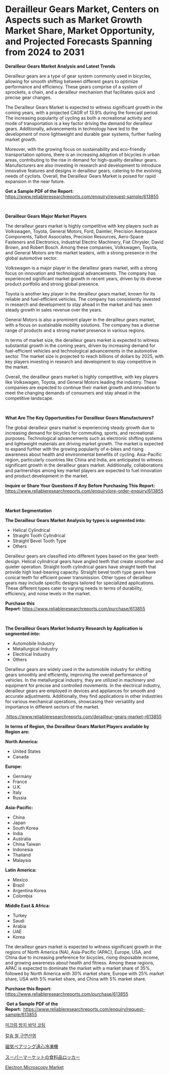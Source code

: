 <p><h1>Derailleur Gears Market, Centers on Aspects such as Market Growth Market Share, Market Opportunity, and Projected Forecasts Spanning from 2024 to 2031</h1></p><p><strong>Derailleur Gears Market Analysis and Latest Trends</strong></p>
<p><p>Derailleur gears are a type of gear system commonly used in bicycles, allowing for smooth shifting between different gears to optimize performance and efficiency. These gears comprise of a system of sprockets, a chain, and a derailleur mechanism that facilitates quick and precise gear changes.</p><p>The Derailleur Gears Market is expected to witness significant growth in the coming years, with a projected CAGR of 13.9% during the forecast period. The increasing popularity of cycling as both a recreational activity and mode of transportation is a key factor driving the demand for derailleur gears. Additionally, advancements in technology have led to the development of more lightweight and durable gear systems, further fueling market growth.</p><p>Moreover, with the growing focus on sustainability and eco-friendly transportation options, there is an increasing adoption of bicycles in urban areas, contributing to the rise in demand for high-quality derailleur gears. Manufacturers are also investing in research and development to introduce innovative features and designs in derailleur gears, catering to the evolving needs of cyclists. Overall, the Derailleur Gears Market is poised for rapid expansion in the near future.</p></p>
<p><strong>Get a Sample PDF of the Report:&nbsp;</strong> <a href="https://www.reliableresearchreports.com/enquiry/request-sample/613855">https://www.reliableresearchreports.com/enquiry/request-sample/613855</a></p>
<p>&nbsp;</p>
<p><strong>Derailleur Gears Major Market Players</strong></p>
<p><p>The derailleur gears market is highly competitive with key players such as Volkswagen, Toyota, General Motors, Ford, Daimler, Precision Aerospace Components, Talbot Associates, Precision Resources, Aero-Space Fasteners and Electronics, Industrial Electric Machinery, Fiat Chrysler, David Brown, and Robert Bosch. Among these companies, Volkswagen, Toyota, and General Motors are the market leaders, with a strong presence in the global automotive sector.</p><p>Volkswagen is a major player in the derailleur gears market, with a strong focus on innovation and technological advancements. The company has experienced significant market growth in recent years, driven by its diverse product portfolio and strong global presence.</p><p>Toyota is another key player in the derailleur gears market, known for its reliable and fuel-efficient vehicles. The company has consistently invested in research and development to stay ahead in the market and has seen steady growth in sales revenue over the years.</p><p>General Motors is also a prominent player in the derailleur gears market, with a focus on sustainable mobility solutions. The company has a diverse range of products and a strong market presence in various regions.</p><p>In terms of market size, the derailleur gears market is expected to witness substantial growth in the coming years, driven by increasing demand for fuel-efficient vehicles and technological advancements in the automotive sector. The market size is projected to reach billions of dollars by 2025, with key players investing in research and development to stay competitive in the market.</p><p>Overall, the derailleur gears market is highly competitive, with key players like Volkswagen, Toyota, and General Motors leading the industry. These companies are expected to continue their market growth and innovation to meet the changing demands of consumers and stay ahead in the competitive landscape.</p></p>
<p>&nbsp;</p>
<p><strong>What Are The Key Opportunities For Derailleur Gears Manufacturers?</strong></p>
<p><p>The global derailleur gears market is experiencing steady growth due to increasing demand for bicycles for commuting, sports, and recreational purposes. Technological advancements such as electronic shifting systems and lightweight materials are driving market growth. The market is expected to expand further with the growing popularity of e-bikes and rising awareness about health and environmental benefits of cycling. Asia-Pacific region, particularly countries like China and India, are anticipated to witness significant growth in the derailleur gears market. Additionally, collaborations and partnerships among key market players are expected to fuel innovation and product development in the market.</p></p>
<p><strong>Inquire or Share Your Questions If Any Before Purchasing This Report:</strong> <a href="https://www.reliableresearchreports.com/enquiry/pre-order-enquiry/613855">https://www.reliableresearchreports.com/enquiry/pre-order-enquiry/613855</a></p>
<p>&nbsp;</p>
<p><strong>Market Segmentation</strong></p>
<p><strong>The Derailleur Gears Market Analysis by types is segmented into:</strong></p>
<p><ul><li>Helical Cylindrical</li><li>Straight Tooth Cylindrical</li><li>Straight Bevel Tooth Type</li><li>Others</li></ul></p>
<p><p>Derailleur gears are classified into different types based on the gear teeth design. Helical cylindrical gears have angled teeth that create smoother and quieter operation. Straight tooth cylindrical gears have straight teeth that provide high load-bearing capacity. Straight bevel tooth type gears have conical teeth for efficient power transmission. Other types of derailleur gears may include specific designs tailored for specialized applications. These different types cater to varying needs in terms of durability, efficiency, and noise levels in the market.</p></p>
<p><strong>Purchase this Report:&nbsp;</strong><a href="https://www.reliableresearchreports.com/purchase/613855">https://www.reliableresearchreports.com/purchase/613855</a></p>
<p>&nbsp;</p>
<p><strong>The Derailleur Gears Market Industry Research by Application is segmented into:</strong></p>
<p><ul><li>Automobile Industry</li><li>Metallurgical Industry</li><li>Electrical Industry</li><li>Others</li></ul></p>
<p><p>Derailleur gears are widely used in the automobile industry for shifting gears smoothly and efficiently, improving the overall performance of vehicles. In the metallurgical industry, they are utilized in machinery and equipment for precise and controlled movements. In the electrical industry, derailleur gears are employed in devices and appliances for smooth and accurate adjustments. Additionally, they find applications in other industries for various mechanical operations, showcasing their versatility and importance in different sectors of the market.</p></p>
<p><a href="https://www.reliableresearchreports.com/derailleur-gears-market-r613855">&nbsp;https://www.reliableresearchreports.com/derailleur-gears-market-r613855</a></p>
<p><strong>In terms of Region, the Derailleur Gears Market Players available by Region are:</strong></p>
<p>
    <p> <strong> North America: </strong>
        <ul>
            <li>United States</li>
            <li>Canada</li>
        </ul>
        </p> 
    <p> <strong> Europe: </strong>
        <ul>
            <li>Germany</li>
            <li>France</li>
            <li>U.K.</li>
            <li>Italy</li>
            <li>Russia</li>
        </ul>
        </p> 
    <p> <strong> Asia-Pacific: </strong>
        <ul>
            <li>China</li>
            <li>Japan</li>
            <li>South Korea</li>
            <li>India</li>
            <li>Australia</li>
            <li>China Taiwan</li>
            <li>Indonesia</li>
            <li>Thailand</li>
            <li>Malaysia</li>
        </ul>
        </p> 
    <p> <strong> Latin America: </strong>
        <ul>
            <li>Mexico</li>
            <li>Brazil</li>
            <li>Argentina Korea</li>
            <li>Colombia</li>
        </ul>
        </p> 
    <p> <strong> Middle East & Africa: </strong>
        <ul>
            <li>Turkey</li>
            <li>Saudi</li>
            <li>Arabia</li>
            <li>UAE</li>
            <li>Korea</li>
        </ul>
    </p>
    </p>
<p><p>The derailleur gears market is expected to witness significant growth in the regions of North America (NA), Asia-Pacific (APAC), Europe, USA, and China due to increasing preference for bicycles, rising disposable income, and growing awareness about health and fitness. Among these regions, APAC is expected to dominate the market with a market share of 35%, followed by North America with 30% market share, Europe with 25% market share, USA with 5% market share, and China with 5% market share.</p></p>
<p><strong>Purchase this Report: </strong><a href="https://www.reliableresearchreports.com/purchase/613855">https://www.reliableresearchreports.com/purchase/613855</a></p>
<p>&nbsp;<strong>Get a Sample PDF of the Report:&nbsp;&nbsp;</strong><a href="https://www.reliableresearchreports.com/enquiry/request-sample/613855">https://www.reliableresearchreports.com/enquiry/request-sample/613855</a></p>
<p><strong></strong></p>
<p><p><a href="https://github.com/aqmalbtr/Market-Research-Report-List-1/blob/main/449711590863.md">미끄럼 방지 바닥 코팅</a></p><p><a href="https://github.com/brainlyez1/Market-Research-Report-List-1/blob/main/382159590862.md">칼슘 철 구연산염</a></p><p><a href="https://github.com/hilmi-2a/Market-Research-Report-List-1/blob/main/256965399494.md">磁気ベアリング遠心冷凍機</a></p><p><a href="https://github.com/Sophiaard2003/Market-Research-Report-List-1/blob/main/166804999495.md">スーパーマーケットの食料品ロッカー</a></p><p><a href="https://issuu.com/reportprime-2/docs/electron-microscopy-market-size-2030.pptx">Electron Microscopy Market</a></p></p>